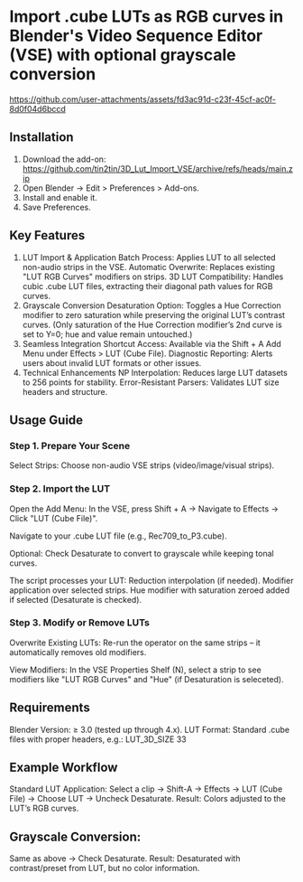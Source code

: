 # Import .cube LUTs as RGB curves in Blender's Video Sequence Editor (VSE) with optional grayscale conversion


https://github.com/user-attachments/assets/fd3ac91d-c23f-45cf-ac0f-8d0f04d6bccd


## Installation
1. Download the add-on: https://github.com/tin2tin/3D_Lut_Import_VSE/archive/refs/heads/main.zip
2. Open Blender → Edit > Preferences > Add-ons.
3. Install and enable it.
4. Save Preferences. 

## Key Features
1. LUT Import & Application
Batch Process: Applies LUT to all selected non-audio strips in the VSE.
Automatic Overwrite: Replaces existing "LUT RGB Curves" modifiers on strips.
3D LUT Compatibility: Handles cubic .cube LUT files, extracting their diagonal path values for RGB curves.
2. Grayscale Conversion
Desaturation Option: Toggles a Hue Correction modifier to zero saturation while preserving the original LUT’s contrast curves.
(Only saturation of the Hue Correction modifier’s 2nd curve is set to Y=0; hue and value remain untouched.)
3. Seamless Integration
Shortcut Access: Available via the Shift + A Add Menu under Effects > LUT (Cube File).
Diagnostic Reporting: Alerts users about invalid LUT formats or other issues.
4. Technical Enhancements
NP Interpolation: Reduces large LUT datasets to 256 points for stability.
Error-Resistant Parsers: Validates LUT size headers and structure.


## Usage Guide
### Step 1. Prepare Your Scene
Select Strips: Choose non-audio VSE strips (video/image/visual strips).

### Step 2. Import the LUT
Open the Add Menu:
In the VSE, press Shift + A → Navigate to Effects → Click "LUT (Cube File)".

Navigate to your .cube LUT file (e.g., Rec709_to_P3.cube).

Optional: Check Desaturate to convert to grayscale while keeping tonal curves.

The script processes your LUT:
Reduction interpolation (if needed).
Modifier application over selected strips.
Hue modifier with saturation zeroed added if selected (Desaturate is checked).

### Step 3. Modify or Remove LUTs
Overwrite Existing LUTs: Re-run the operator on the same strips – it automatically removes old modifiers.

View Modifiers:
In the VSE Properties Shelf (N), select a strip to see modifiers like "LUT RGB Curves" and "Hue" (if Desaturation is seleceted).


## Requirements
Blender Version: ≥ 3.0 (tested up through 4.x).
LUT Format: Standard .cube files with proper headers, e.g.:
LUT_3D_SIZE 33

## Example Workflow

Standard LUT Application:
Select a clip → Shift-A → Effects → LUT (Cube File) → Choose LUT → Uncheck Desaturate.
Result: Colors adjusted to the LUT’s RGB curves.


## Grayscale Conversion:
Same as above → Check Desaturate.
Result: Desaturated with contrast/preset from LUT, but no color information.
